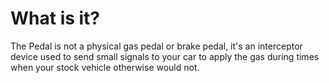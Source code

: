 # What is it?

The Pedal is not a physical gas pedal or brake pedal, it's an interceptor device used to send small  signals to your car to apply the gas during times when your stock vehicle otherwise would not.

